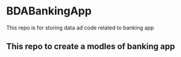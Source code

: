 # BDABankingApp
This repo is for storing data ad code related to banking app
## This repo to create a modles of banking app
